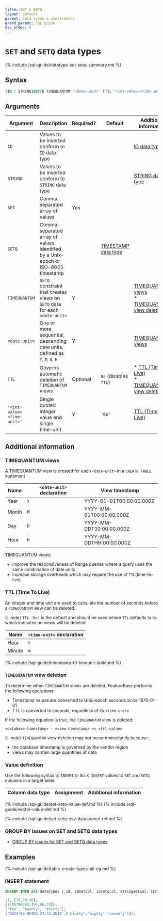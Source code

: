 ```yaml
---
title: SET & SETQ
layout: default
parent: Data types & constraints
grand_parent: SQL guide
nav_order: 8
---
```


# `SET` and `SETQ` data types

{% include /sql-guide/datatype-set-setq-summary.md %}

## Syntax

```sql
{ID | STRING}SET{Q TIMEQUANTUM '<date-unit>' [TTL '<int-value><time-unit>']}
```

## Arguments

| Argument | Description | Required? | Default | Additional information |
|---|---|---|---|---|
| `ID` | Values to be inserted conform to `ID` data type |  |  | [ID data type](/docs/sql-guide/data-types/data-type-id) |
| `STRING` | Values to be inserted conform to `STRING` data type |  |  | [STRING data type](/docs/sql-guide/data-types/data-type-string) |
| `SET` | Comma-separated array of values | Yes |  |
| `SETQ` | Comma-separated array of values identified by a Unix-epoch or ISO-8601 timestamp |  | [TIMESTAMP data type](/docs/sql-guide/data-types/data-type-timestamp) |
| `TIMEQUANTUM` | `SETQ` constraint that creates views on `SETQ` data for each `<date-unit>` | Y |  | [TIMEQUANTUM views](#timequantum-views)<br/>* [TIMEQUANTUM view deletion](#timequantum-view-deletion) |
| `<date-unit>` | One or more sequential, descending date units, defined as `Y`, `M`, `D`, `H` | Y |  | [TIMEQUANTUM views](#timequantum-views) |
| `TTL` | Governs automatic deletion of `TIMEQUANTUM` views | Optional | `0s` (disables `TTL`) | * [TTL (Time To Live)](#ttl-time-to-live)<br/>* [TIMEQUANTUM view deletion](#timequantum-view-deletion)|
| `'<int-value><time-unit>'` | Single quoted integer value and single time-unit | Y | `'0s'` | [TTL (Time To Live)](#ttl-time-to-live) |

## Additional information

### TIMEQUANTUM views

A TIMEQUANTUM view is created for each `<date-unit>` in a `CREATE TABLE` statement

| Name | `<date-unit>` declaration | View timestamp |
|---|---|---|
| Year | `Y` | YYYY-01-01T00:00:00.000Z |
| Month | `M` | YYYY-MM-01T00:00:00.000Z |
| Day | `D` | YYYY-MM-DDT00:00:00.000Z |
| Hour | `H` | YYYY-MM-DDTHH:00:00.000Z |

TIMEQUANTUM views:
* improve the responsiveness of Range queries where a query uses the same combination of date units
* increase storage overheads which may require the use of `TTL`(time-to-live)

### TTL (Time To Live)

An integer and time unit are used to calculate the number of seconds before a `TIMEQUANTUM` view can be deleted.

{: .note}
`TTL '0s'` is the default and should be used where
`TTL` defaults to `0s` which indicates no views will be deleted.

| Name | `<time-unit>` declaration |
|---|---|
| Hour | `h` |
| Minute | `m` |
{% include /sql-guide/timestamp-ttl-timeunit-table.md %}

### `TIMEQUANTUM` view deletion

To determine when `TIMEQUANTUM` views are deleted, FeatureBase performs the following operations:

* Timestamp values are converted to Unix-epoch seconds since 1970-01-01
* TTL is converted to seconds, regardless of its `<time-unit>`

If the following equation is true, the `TIMEQUANTUM` view is deleted:

```
<database-timestamp> - <view-timestamp> >= <ttl-value>
```

{: .note}
`TIMEQUANTUM` view deletion may not occur immediately because:
* the database timestamp is governed by the vendor region
* views may contain large quantities of data

### Value definition

Use the following syntax to `INSERT` or `BULK INSERT` values to `SET` and `SETQ` columns in a target table:

| Column data type | Assignment | Additional information |
|---|---|---|
{% include /sql-guide/set-setq-value-def.md %}
{% include /sql-guide/vector-value-def.md %}

{% include /sql-guide/set-setq-csv-datasource-ref.md %}

### GROUP BY issues on SET and SETQ data types

* [GROUP BY issues for SET and SETQ data types](/docs/sql-guide/issues/select-groupby-flatten-set-setq)

## Examples

{% include /sql-guide/table-create-types-all-eg.md %}

### INSERT statement

```sql
INSERT INTO all-datatypes (_id, idsetcol, idsetqcol, stringsetcol, stringsetqcol) VALUES

(1, [10,20,30],
{1709706283,[90,80,70]},
['ten', 'twenty', 'thirty'],
{'2024-03-06T06:24:43.261Z',['ninety','eighty','seventy']});

```
